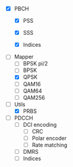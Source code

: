 - [x] PBCH
  - [x] PSS
  - [x] SSS
  - [x] Indices
    

- [ ] Mapper
  - [ ] BPSK pi/2
  - [ ] BPSK
  - [x] QPSK
  - [ ] QAM16
  - [ ] QAM64
  - [ ] QAM256

- [ ] Utils
  - [x] PRBS

- [ ] PDCCH
  - [ ] DCI encoding
    - [ ] CRC
    - [ ] Polar encoder
    - [ ] Rate matching
  - [ ] DMRS
  - [ ] Indices
